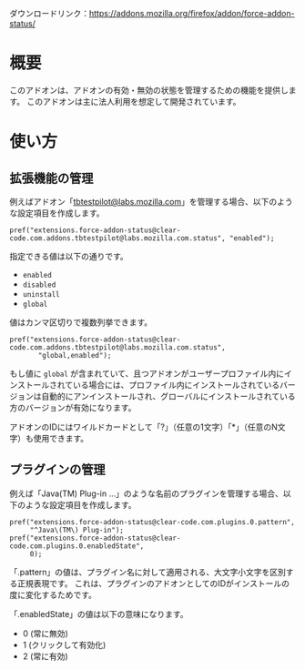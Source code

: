 ダウンロードリンク：https://addons.mozilla.org/firefox/addon/force-addon-status/

# 概要

このアドオンは、アドオンの有効・無効の状態を管理するための機能を提供します。
このアドオンは主に法人利用を想定して開発されています。

# 使い方

## 拡張機能の管理

例えばアドオン「tbtestpilot@labs.mozilla.com」を管理する場合、以下のような設定項目を作成します。

    pref("extensions.force-addon-status@clear-code.com.addons.tbtestpilot@labs.mozilla.com.status", "enabled");

指定できる値は以下の通りです。

  * `enabled`
  * `disabled`
  * `uninstall`
  * `global`

値はカンマ区切りで複数列挙できます。

    pref("extensions.force-addon-status@clear-code.com.addons.tbtestpilot@labs.mozilla.com.status",
           "global,enabled");

もし値に `global` が含まれていて、且つアドオンがユーザープロファイル内にインストールされている場合には、プロファイル内にインストールされているバージョンは自動的にアンインストールされ、グローバルにインストールされている方のバージョンが有効になります。

アドオンのIDにはワイルドカードとして「?」（任意の1文字）「*」（任意のN文字）も使用できます。

## プラグインの管理

例えば「Java(TM) Plug-in ...」のような名前のプラグインを管理する場合、以下のような設定項目を作成します。

    pref("extensions.force-addon-status@clear-code.com.plugins.0.pattern",
         "^Java\(TM\) Plug-in");
    pref("extensions.force-addon-status@clear-code.com.plugins.0.enabledState",
         0);

「.pattern」の値は、プラグイン名に対して適用される、大文字小文字を区別する正規表現です。
これは、プラグインのアドオンとしてのIDがインストールの度に変化するためです。

「.enabledState」の値は以下の意味になります。

  * 0 (常に無効)
  * 1 (クリックして有効化)
  * 2 (常に有効)

